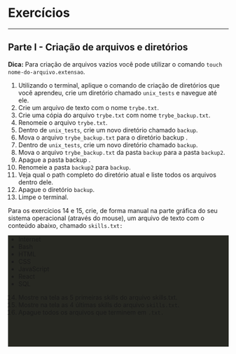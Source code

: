 # Exercícios

<hr>

## Parte I - Criação de arquivos e diretórios

<p><strong>Dica:</strong> Para criação de arquivos vazios você pode utilizar o comando <code>touch nome-do-arquivo.extensao</code>.</p>

1. Utilizando o terminal, aplique o comando de criação de diretórios que você aprendeu, crie um diretório chamado <code>unix_tests</code> e navegue até ele.
2. Crie um arquivo de texto com o nome <code>trybe.txt</code>.
3. Crie uma cópia do arquivo <code>trybe.txt</code> com nome <code>trybe_backup.txt</code>.
4. Renomeie o arquivo <code>trybe.txt</code>.
5. Dentro de <code>unix_tests</code>, crie um novo diretório chamado <code>backup</code>.
6. Mova o arquivo <code>trybe_backup.txt</code> para o diretório backup .
7. Dentro de <code>unix_tests</code>, crie um novo diretório chamado <code>backup</code>.
8. Mova o arquivo <code>trybe_backup.txt</code> da pasta <code>backup</code> para a pasta <code>backup2</code>.
9. Apague a pasta backup .
10. Renomeie a pasta <code>backup2</code> para <code>backup</code>.
11. Veja qual o path completo do diretório atual e liste todos os arquivos dentro dele.
12. Apague o diretório <code>backup</code>.
13. Limpe o terminal.

<bold>Para os exercícios 14 e 15, crie, de forma manual na parte gráfica do seu sistema operacional (através do mouse), um arquivo de texto com o conteúdo abaixo, chamado <code>skills.txt:</code></bold>

<div style="background-color: #272822"> 
  <ul>
    <li>Internet</li>
    <li>Bash</li>
    <li>HTML</li>
    <li>CSS</li>
    <li>JavaScript</li>
    <li>React</li>
    <li>SQL</li>
  </ul>

14. Mostre na tela as 5 primeiras skills do arquivo <close>skills.txt</coce>.
15. Mostre na tela as 4 últimas skills do arquivo <code>skills.txt</code>.
16. Apague todos os arquivos que terminem em <code>.txt</clone>.
